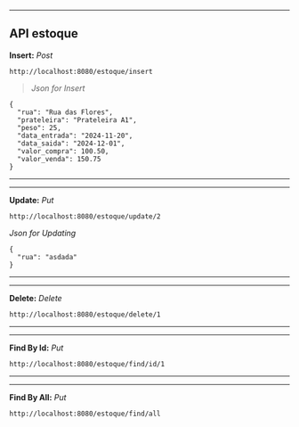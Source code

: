 ***
## API estoque

**Insert:** *Post*

``http://localhost:8080/estoque/insert``

>*Json for Insert*

```
{
  "rua": "Rua das Flores",
  "prateleira": "Prateleira A1",
  "peso": 25,
  "data_entrada": "2024-11-20",
  "data_saida": "2024-12-01",
  "valor_compra": 100.50,
  "valor_venda": 150.75
}
```
****** 
****** 

**Update:** *Put*

``http://localhost:8080/estoque/update/2``

  *Json for Updating*

```
{
  "rua": "asdada"
}
```
****** 
****** 

**Delete:** *Delete*

``http://localhost:8080/estoque/delete/1``


****** 
******  

**Find By Id:** *Put*

``http://localhost:8080/estoque/find/id/1``

 
****** 
****** 

**Find By All:** *Put*

``http://localhost:8080/estoque/find/all``

 

